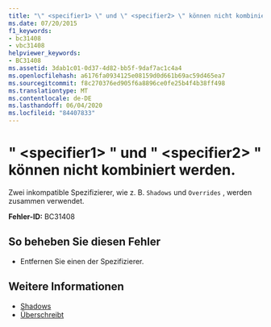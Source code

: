 ```yaml
---
title: "\" <specifier1> \" und \" <specifier2> \" können nicht kombiniert werden."
ms.date: 07/20/2015
f1_keywords:
- bc31408
- vbc31408
helpviewer_keywords:
- BC31408
ms.assetid: 3dab1c01-0d37-4d82-bb5f-9daf7ac1c4a4
ms.openlocfilehash: a6176fa0934125e08159d0d661b69ac59d465ea7
ms.sourcegitcommit: f8c270376ed905f6a8896ce0fe25b4f4b38ff498
ms.translationtype: MT
ms.contentlocale: de-DE
ms.lasthandoff: 06/04/2020
ms.locfileid: "84407833"
---
```

# <a name="specifier1-and-specifier2-cannot-be-combined"></a>" \<specifier1> " und " \<specifier2> " können nicht kombiniert werden.
Zwei inkompatible Spezifizierer, wie z. B. `Shadows` und `Overrides` , werden zusammen verwendet.  
  
 **Fehler-ID:** BC31408  
  
## <a name="to-correct-this-error"></a>So beheben Sie diesen Fehler  
  
- Entfernen Sie einen der Spezifizierer.  
  
## <a name="see-also"></a>Weitere Informationen

- [Shadows](../language-reference/modifiers/shadows.md)
- [Überschreibt](../language-reference/modifiers/overrides.md)
